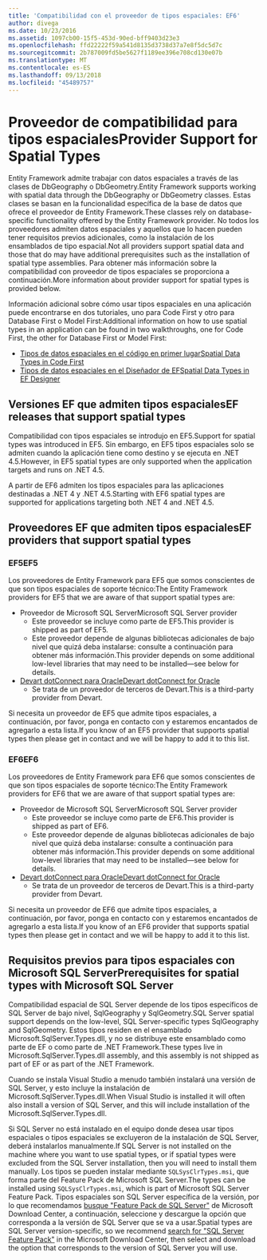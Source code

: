 ```yaml
---
title: 'Compatibilidad con el proveedor de tipos espaciales: EF6'
author: divega
ms.date: 10/23/2016
ms.assetid: 1097cb00-15f5-453d-90ed-bff9403d23e3
ms.openlocfilehash: ffd22222f59a541d8135d3738d37a7e8f5dc5d7c
ms.sourcegitcommit: 2b787009fd5be5627f1189ee396e708cd130e07b
ms.translationtype: MT
ms.contentlocale: es-ES
ms.lasthandoff: 09/13/2018
ms.locfileid: "45489757"
---
```

# <a name="provider-support-for-spatial-types"></a><span data-ttu-id="5fc6e-102">Proveedor de compatibilidad para tipos espaciales</span><span class="sxs-lookup"><span data-stu-id="5fc6e-102">Provider Support for Spatial Types</span></span>
<span data-ttu-id="5fc6e-103">Entity Framework admite trabajar con datos espaciales a través de las clases de DbGeography o DbGeometry.</span><span class="sxs-lookup"><span data-stu-id="5fc6e-103">Entity Framework supports working with spatial data through the DbGeography or DbGeometry classes.</span></span> <span data-ttu-id="5fc6e-104">Estas clases se basan en la funcionalidad específica de la base de datos que ofrece el proveedor de Entity Framework.</span><span class="sxs-lookup"><span data-stu-id="5fc6e-104">These classes rely on database-specific functionality offered by the Entity Framework provider.</span></span> <span data-ttu-id="5fc6e-105">No todos los proveedores admiten datos espaciales y aquellos que lo hacen pueden tener requisitos previos adicionales, como la instalación de los ensamblados de tipo espacial.</span><span class="sxs-lookup"><span data-stu-id="5fc6e-105">Not all providers support spatial data and those that do may have additional prerequisites such as the installation of spatial type assemblies.</span></span> <span data-ttu-id="5fc6e-106">Para obtener más información sobre la compatibilidad con proveedor de tipos espaciales se proporciona a continuación.</span><span class="sxs-lookup"><span data-stu-id="5fc6e-106">More information about provider support for spatial types is provided below.</span></span>  

<span data-ttu-id="5fc6e-107">Información adicional sobre cómo usar tipos espaciales en una aplicación puede encontrarse en dos tutoriales, uno para Code First y otro para Database First o Model First:</span><span class="sxs-lookup"><span data-stu-id="5fc6e-107">Additional information on how to use spatial types in an application can be found in two walkthroughs, one for Code First, the other for Database First or Model First:</span></span>  

- [<span data-ttu-id="5fc6e-108">Tipos de datos espaciales en el código en primer lugar</span><span class="sxs-lookup"><span data-stu-id="5fc6e-108">Spatial Data Types in Code First</span></span>](~/ef6/modeling/code-first/data-types/spatial.md)  
- [<span data-ttu-id="5fc6e-109">Tipos de datos espaciales en el Diseñador de EF</span><span class="sxs-lookup"><span data-stu-id="5fc6e-109">Spatial Data Types in EF Designer</span></span>](~/ef6/modeling/designer/data-types/spatial.md)  

## <a name="ef-releases-that-support-spatial-types"></a><span data-ttu-id="5fc6e-110">Versiones EF que admiten tipos espaciales</span><span class="sxs-lookup"><span data-stu-id="5fc6e-110">EF releases that support spatial types</span></span>  

<span data-ttu-id="5fc6e-111">Compatibilidad con tipos espaciales se introdujo en EF5.</span><span class="sxs-lookup"><span data-stu-id="5fc6e-111">Support for spatial types was introduced in EF5.</span></span> <span data-ttu-id="5fc6e-112">Sin embargo, en EF5 tipos espaciales solo se admiten cuando la aplicación tiene como destino y se ejecuta en .NET 4.5.</span><span class="sxs-lookup"><span data-stu-id="5fc6e-112">However, in EF5 spatial types are only supported when the application targets and runs on .NET 4.5.</span></span>  

<span data-ttu-id="5fc6e-113">A partir de EF6 admiten los tipos espaciales para las aplicaciones destinadas a .NET 4 y .NET 4.5.</span><span class="sxs-lookup"><span data-stu-id="5fc6e-113">Starting with EF6 spatial types are supported for applications targeting both .NET 4 and .NET 4.5.</span></span>  

## <a name="ef-providers-that-support-spatial-types"></a><span data-ttu-id="5fc6e-114">Proveedores EF que admiten tipos espaciales</span><span class="sxs-lookup"><span data-stu-id="5fc6e-114">EF providers that support spatial types</span></span>  

### <a name="ef5"></a><span data-ttu-id="5fc6e-115">EF5</span><span class="sxs-lookup"><span data-stu-id="5fc6e-115">EF5</span></span>  

<span data-ttu-id="5fc6e-116">Los proveedores de Entity Framework para EF5 que somos conscientes de que son tipos espaciales de soporte técnico:</span><span class="sxs-lookup"><span data-stu-id="5fc6e-116">The Entity Framework providers for EF5 that we are aware of that support spatial types are:</span></span>  

- <span data-ttu-id="5fc6e-117">Proveedor de Microsoft SQL Server</span><span class="sxs-lookup"><span data-stu-id="5fc6e-117">Microsoft SQL Server provider</span></span>  
    - <span data-ttu-id="5fc6e-118">Este proveedor se incluye como parte de EF5.</span><span class="sxs-lookup"><span data-stu-id="5fc6e-118">This provider is shipped as part of EF5.</span></span>  
    - <span data-ttu-id="5fc6e-119">Este proveedor depende de algunas bibliotecas adicionales de bajo nivel que quizá deba instalarse: consulte a continuación para obtener más información.</span><span class="sxs-lookup"><span data-stu-id="5fc6e-119">This provider depends on some additional low-level libraries that may need to be installed—see below for details.</span></span>  
- [<span data-ttu-id="5fc6e-120">Devart dotConnect para Oracle</span><span class="sxs-lookup"><span data-stu-id="5fc6e-120">Devart dotConnect for Oracle</span></span>](http://www.devart.com/dotconnect/oracle/)  
    - <span data-ttu-id="5fc6e-121">Se trata de un proveedor de terceros de Devart.</span><span class="sxs-lookup"><span data-stu-id="5fc6e-121">This is a third-party provider from Devart.</span></span>  

<span data-ttu-id="5fc6e-122">Si necesita un proveedor de EF5 que admite tipos espaciales, a continuación, por favor, ponga en contacto con y estaremos encantados de agregarlo a esta lista.</span><span class="sxs-lookup"><span data-stu-id="5fc6e-122">If you know of an EF5 provider that supports spatial types then please get in contact and we will be happy to add it to this list.</span></span>  

### <a name="ef6"></a><span data-ttu-id="5fc6e-123">EF6</span><span class="sxs-lookup"><span data-stu-id="5fc6e-123">EF6</span></span>  

<span data-ttu-id="5fc6e-124">Los proveedores de Entity Framework para EF6 que somos conscientes de que son tipos espaciales de soporte técnico:</span><span class="sxs-lookup"><span data-stu-id="5fc6e-124">The Entity Framework providers for EF6 that we are aware of that support spatial types are:</span></span>  

- <span data-ttu-id="5fc6e-125">Proveedor de Microsoft SQL Server</span><span class="sxs-lookup"><span data-stu-id="5fc6e-125">Microsoft SQL Server provider</span></span>  
    - <span data-ttu-id="5fc6e-126">Este proveedor se incluye como parte de EF6.</span><span class="sxs-lookup"><span data-stu-id="5fc6e-126">This provider is shipped as part of EF6.</span></span>  
    - <span data-ttu-id="5fc6e-127">Este proveedor depende de algunas bibliotecas adicionales de bajo nivel que quizá deba instalarse: consulte a continuación para obtener más información.</span><span class="sxs-lookup"><span data-stu-id="5fc6e-127">This provider depends on some additional low-level libraries that may need to be installed—see below for details.</span></span>  
- [<span data-ttu-id="5fc6e-128">Devart dotConnect para Oracle</span><span class="sxs-lookup"><span data-stu-id="5fc6e-128">Devart dotConnect for Oracle</span></span>](http://www.devart.com/dotconnect/oracle/)  
    - <span data-ttu-id="5fc6e-129">Se trata de un proveedor de terceros de Devart.</span><span class="sxs-lookup"><span data-stu-id="5fc6e-129">This is a third-party provider from Devart.</span></span>  

<span data-ttu-id="5fc6e-130">Si necesita un proveedor de EF6 que admite tipos espaciales, a continuación, por favor, ponga en contacto con y estaremos encantados de agregarlo a esta lista.</span><span class="sxs-lookup"><span data-stu-id="5fc6e-130">If you know of an EF6 provider that supports spatial types then please get in contact and we will be happy to add it to this list.</span></span>  

## <a name="prerequisites-for-spatial-types-with-microsoft-sql-server"></a><span data-ttu-id="5fc6e-131">Requisitos previos para tipos espaciales con Microsoft SQL Server</span><span class="sxs-lookup"><span data-stu-id="5fc6e-131">Prerequisites for spatial types with Microsoft SQL Server</span></span>  

<span data-ttu-id="5fc6e-132">Compatibilidad espacial de SQL Server depende de los tipos específicos de SQL Server de bajo nivel, SqlGeography y SqlGeometry.</span><span class="sxs-lookup"><span data-stu-id="5fc6e-132">SQL Server spatial support depends on the low-level, SQL Server-specific types SqlGeography and SqlGeometry.</span></span> <span data-ttu-id="5fc6e-133">Estos tipos residen en el ensamblado Microsoft.SqlServer.Types.dll, y no se distribuye este ensamblado como parte de EF o como parte de .NET Framework.</span><span class="sxs-lookup"><span data-stu-id="5fc6e-133">These types live in Microsoft.SqlServer.Types.dll assembly, and this assembly is not shipped as part of EF or as part of the .NET Framework.</span></span>  

<span data-ttu-id="5fc6e-134">Cuando se instala Visual Studio a menudo también instalará una versión de SQL Server, y esto incluye la instalación de Microsoft.SqlServer.Types.dll.</span><span class="sxs-lookup"><span data-stu-id="5fc6e-134">When Visual Studio is installed it will often also install a version of SQL Server, and this will include installation of the Microsoft.SqlServer.Types.dll.</span></span>  

<span data-ttu-id="5fc6e-135">Si SQL Server no está instalado en el equipo donde desea usar tipos espaciales o tipos espaciales se excluyeron de la instalación de SQL Server, deberá instalarlos manualmente.</span><span class="sxs-lookup"><span data-stu-id="5fc6e-135">If SQL Server is not installed on the machine where you want to use spatial types, or if spatial types were excluded from the SQL Server installation, then you will need to install them manually.</span></span> <span data-ttu-id="5fc6e-136">Los tipos se pueden instalar mediante `SQLSysClrTypes.msi`, que forma parte del Feature Pack de Microsoft SQL Server.</span><span class="sxs-lookup"><span data-stu-id="5fc6e-136">The types can be installed using `SQLSysClrTypes.msi`, which is part of Microsoft SQL Server Feature Pack.</span></span> <span data-ttu-id="5fc6e-137">Tipos espaciales son SQL Server específica de la versión, por lo que recomendamos [busque "Feature Pack de SQL Server"](https://www.microsoft.com/en-us/search/result.aspx?q=sql+server+feature+pack) de Microsoft Download Center, a continuación, seleccione y descargue la opción que corresponda a la versión de SQL Server que se va a usar.</span><span class="sxs-lookup"><span data-stu-id="5fc6e-137">Spatial types are SQL Server version-specific, so we recommend [search for "SQL Server Feature Pack"](https://www.microsoft.com/en-us/search/result.aspx?q=sql+server+feature+pack) in the Microsoft Download Center, then select and download the option that corresponds to the version of SQL Server you will use.</span></span>
